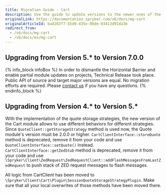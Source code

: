 ```yaml
---
title: Migration Guide - Cart
description: Use the guide to update versions to the newer ones of the Cart module.
originalLink: https://documentation.spryker.com/v6/docs/mg-cart
originalArticleId: bad263f7-55d0-435e-9bde-03413d91da3b
redirect_from:
  - /v6/docs/mg-cart
  - /v6/docs/en/mg-cart
---
```


## Upgrading from Version 5.* to Version 7.0.0

{% info_block infoBox %}
In order to dismantle the Horizontal Barrier and enable partial module updates on projects, Technical Release took place. Public API of source and target major versions are equal. No migration efforts are required. Please [contact us](https://spryker.com/en/support/) if you have any questions.
{% endinfo_block %}

## Upgrading from Version 4.* to Version 5.*

With the implementation of the quote storage strategies, the new version of the Cart module allows to use different behaviors for different strategies.
Since `QuoteClient::getStorageStrategy` method is used now, the Quote module's version must be 2.0.0 or higher.
`CartClientInterface::storeQuote` method is deprecated, remove it from your code and use `QuoteClientInterface::setQuote()`  instead.
`CartClientInterface::getZedStub` method is deprecated, remove it from your code and use `\Spryker\Client\ZedRequest\ZedRequestClient::addFlashMessagesFromLastZedRequest` to push stack of ZED request messages to flash messages.

All logic from CartClient has been moved to `\Spryker\Client\Cart\Plugin\SessionQuoteStorageStrategyPlugin`.
Make sure that all your local overwrites of those methods have been moved there.

<!-- Last review date: Apr 10, 2018- by Dmitriy Krainiy -->
